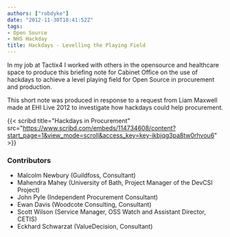 ```yaml
---
authors: ["robdyke"]
date: "2012-11-30T18:41:52Z"
tags:
- Open Source
- NHS Hackday
title: Hackdays - Levelling the Playing Field
---
```

In my job at Tactix4 I worked with others in the opensource and healthcare space to produce this briefing note for Cabinet Office on the use of hackdays to achieve a level playing field for Open Source in procurement and production.

This short note was produced in response to a request from Liam Maxwell made at EHI Live 2012 to investigate how hackdays could help procurement.

{{< scribd title="Hackdays in Procurement" src="https://www.scribd.com/embeds/114734608/content?start_page=1&view_mode=scroll&access_key=key-ikbjqg3pa8tw0rhvou6" >}}

### Contributors
- Malcolm Newbury (Guildfoss, Consultant)
- Mahendra Mahey (University of Bath, Project Manager of the DevCSI Project)
- John Pyle (Independent Procurement Consultant)
- Ewan Davis (Woodcote Consulting, Consultant)
- Scott Wilson (Service Manager, OSS Watch and Assistant Director, CETIS)
- Eckhard Schwarzat (ValueDecision, Consultant)